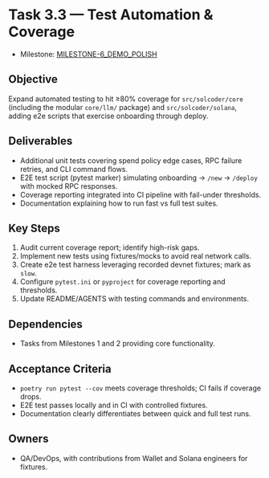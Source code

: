 # Task 3.3 — Test Automation & Coverage

- Milestone: [MILESTONE-6_DEMO_POLISH](../milestones/MILESTONE-6_DEMO_POLISH.md)

## Objective
Expand automated testing to hit ≥80% coverage for `src/solcoder/core` (including the modular `core/llm/` package) and `src/solcoder/solana`, adding e2e scripts that exercise onboarding through deploy.

## Deliverables
- Additional unit tests covering spend policy edge cases, RPC failure retries, and CLI command flows.
- E2E test script (pytest marker) simulating onboarding → `/new` → `/deploy` with mocked RPC responses.
- Coverage reporting integrated into CI pipeline with fail-under thresholds.
- Documentation explaining how to run fast vs full test suites.

## Key Steps
1. Audit current coverage report; identify high-risk gaps.
2. Implement new tests using fixtures/mocks to avoid real network calls.
3. Create e2e test harness leveraging recorded devnet fixtures; mark as `slow`.
4. Configure `pytest.ini` or `pyproject` for coverage reporting and thresholds.
5. Update README/AGENTS with testing commands and environments.

## Dependencies
- Tasks from Milestones 1 and 2 providing core functionality.

## Acceptance Criteria
- `poetry run pytest --cov` meets coverage thresholds; CI fails if coverage drops.
- E2E test passes locally and in CI with controlled fixtures.
- Documentation clearly differentiates between quick and full test runs.

## Owners
- QA/DevOps, with contributions from Wallet and Solana engineers for fixtures.
